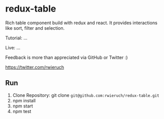 # redux-table

Rich table component build with redux and react. It provides interactions like sort, filter and selection.

Tutorial: ...

Live: ...

Feedback is more than appreciated via GitHub or Twitter :)

https://twitter.com/rwieruch

## Run

1. Clone Repository: git clone `git@github.com:rwieruch/redux-table.git`
2. npm install
3. npm start
4. npm test

